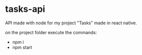 # tasks-api
API made with node for my project "Tasks" made in react native.

on the project folder execute the commands:
- npm i
- npm start
